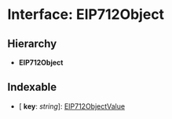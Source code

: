 # Interface: EIP712Object

## Hierarchy

* **EIP712Object**

## Indexable

* \[ **key**: *string*\]: [EIP712ObjectValue](../modules/_utils_src_sign_typed_data_utils_.md#eip712objectvalue)
